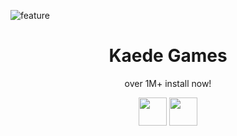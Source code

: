 ![feature](https://user-images.githubusercontent.com/55743370/201122782-01684724-aa0f-4b7a-999a-a98648fdf160.png)

<!-- <p align="center">
  <a href="https://kaedeee.xsrv.jp"><img src="https://user-images.githubusercontent.com/55743370/167286984-5e9d4075-6470-40af-b35b-cd23f7a9251a.png" width="100px;" /></a>
</p> -->
  
<h1 align="center">Kaede Games</h1>
<p align="center">over 1M+ install now!</p>

<p align="center">
  <a href="https://bit.ly/kaedapple"><img src="https://user-images.githubusercontent.com/55743370/167287228-998174e7-6b66-4725-b9eb-0ba3e894769b.png" height="45px;" /></a>
  <a href="https://bit.ly/kaedroid"><img src="https://user-images.githubusercontent.com/55743370/167287231-46761cba-3f9c-4a49-9a6b-dd61ee086d7e.png" height="45px;" /></a>
</p>

<!-- ![](https://play-lh.googleusercontent.com/IpWyp8IXKj2sC3LWqynnFQF5UR-GIV51zFA-ELF1gMcaek1b9DFIjctkp-Zr9_xQjmiW=w1440-h620)
<h2 align="center">University App</h2>
<p align="center">
  🏆 Top Edu App #94
</p> -->
